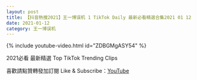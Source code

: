 ```yaml
---
layout: post
title: 【抖音熱搜2021】王一博误机 1 TikTok Daily 最新必看精選合集2021 01 12
date: 2021-01-12
category: 王一博误机
---
```


{% include youtube-video.html id="ZDBGMgASY54" %}

2021必看 最新精選 Top TikTok Trending Clips

喜歡請點贊轉發加訂閱 Like & Subscribe：[YouTube](https://www.youtube.com/channel/UCAoR7VcanIPd04uEq_GIylA/videos)

